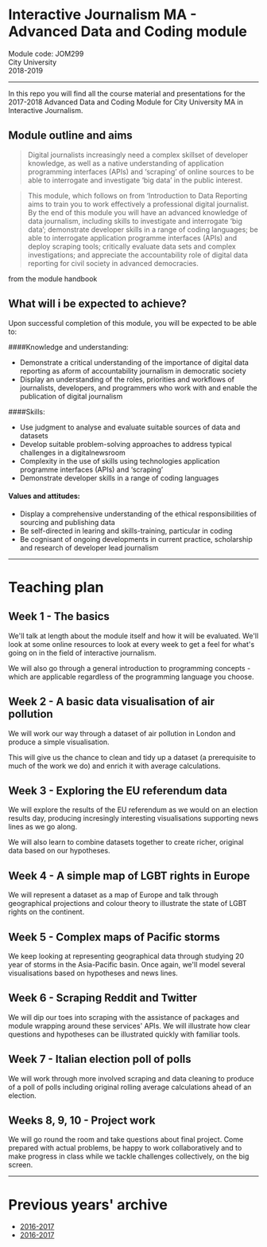 # Interactive Journalism MA - Advanced Data and Coding module

Module code: JOM299  
City University  
2018-2019

---

In this repo you will find all the course material and presentations for the 2017-2018 Advanced Data and Coding Module for City University MA in Interactive Journalism.

## Module outline and aims

> Digital journalists increasingly need a complex skillset of developer knowledge, as well as a native understanding of application programming interfaces (APIs) and ‘scraping’ of online sources to be able to interrogate and investigate ‘big data’ in the public interest.

> This module, which follows on from ‘Introduction to Data Reporting aims to train you to work effectively a professional digital journalist. By the end of this module you will have an advanced knowledge of data journalism, including skills to investigate and interrogate ‘big data’; demonstrate developer skills in a range of coding languages; be able to interrogate application programme interfaces (APIs) and deploy scraping tools; critically evaluate data sets and complex investigations; and appreciate the accountability role of digital data reporting for civil society in advanced democracies.

from the module handbook

## What will i be expected to achieve?

Upon successful completion of this module, you will be expected to be able to:

####Knowledge and understanding:

* Demonstrate a critical understanding of the importance of digital data reporting as aform of accountability journalism in democratic society
* Display an understanding of the roles, priorities and workflows of journalists, developers, and programmers who work with and enable the publication of digital journalism

####Skills:

* Use judgment to analyse and evaluate suitable sources of data and datasets
* Develop suitable problem-solving approaches to address typical challenges in a digitalnewsroom
* Complexity in the use of skills using technologies application programme interfaces (APIs) and ‘scraping’
* Demonstrate developer skills in a range of coding languages

#### Values and attitudes:

* Display a comprehensive understanding of the ethical responsibilities of sourcing and publishing data
* Be self-directed in learing and skills-training, particular in coding
* Be cognisant of ongoing developments in current practice, scholarship and research of developer lead journalism

---

# Teaching plan

## Week 1 - The basics

We'll talk at length about the module itself and how it will be evaluated. We'll look at some online resources to look at every week to get a feel for what's going on in the field of interactive journalism.

We will also go through a general introduction to programming concepts - which are applicable regardless of the programming language you choose.


## Week 2 - A basic data visualisation of air pollution

We will work our way through a dataset of air pollution in London and produce a simple visualisation.

This will give us the chance to clean and tidy up a dataset (a prerequisite to much of the work we do) and enrich it with average calculations.


## Week 3 - Exploring the EU referendum data

We will explore the results of the EU referendum as we would on an election results day, producing incresingly interesting visualisations supporting news lines as we go along.

We will also learn to combine datasets together to create richer, original data based on our hypotheses.


## Week 4 - A simple map of LGBT rights in Europe

We will represent a dataset as a map of Europe and talk through geographical projections and colour theory to illustrate the state of LGBT rights on the continent.


## Week 5 - Complex maps of Pacific storms

We keep looking at representing geographical data through studying 20 year of storms in the Asia-Pacific basin. Once again, we'll model several visualisations based on hypotheses and news lines.


## Week 6 - Scraping Reddit and Twitter

We will dip our toes into scraping with the assistance of packages and module wrapping around these services' APIs. We will illustrate how clear questions and hypotheses can be illustrated quickly with familiar tools.


## Week 7 - Italian election poll of polls

We will work through more involved scraping and data cleaning to produce of a poll of polls including original rolling average calculations ahead of an election.


## Weeks 8, 9, 10 - Project work

We will go round the room and take questions about final project. Come prepared with actual problems, be happy to work collaboratively and to make progress in class while we tackle challenges collectively, on the big screen.

---

# Previous years' archive

* [2016-2017](https://github.com/basilesimon/interactive-journalism-module/releases/tag/v1.0)
* [2016-2017](https://github.com/basilesimon/interactive-journalism-module/releases/tag/v2.0)

